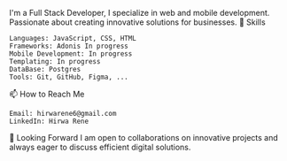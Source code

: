 I'm a Full Stack Developer, I specialize in web and mobile development. Passionate about creating innovative solutions for businesses.
🔧 Skills

    Languages: JavaScript, CSS, HTML
    Frameworks: Adonis In progress
    Mobile Development: In progress
    Templating: In progress
    DataBase: Postgres
    Tools: Git, GitHub, Figma, ...

📫 How to Reach Me

    Email: hirwarene6@gmail.com
    LinkedIn: Hirwa Rene

🚀 Looking Forward
I am open to collaborations on innovative projects and always eager to discuss efficient digital solutions.
